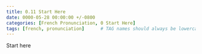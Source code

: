 ```yaml
---
title: 0.11 Start Here
date: 0000-05-28 00:00:00 +/-0800
categories: [French Pronunciation, 0 Start Here]
tags: [french, pronunciation]      # TAG names should always be lowercase
---
```


Start here
